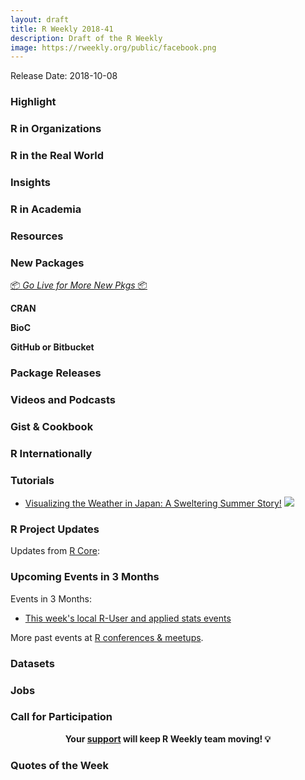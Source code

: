 ```yaml
---
layout: draft
title: R Weekly 2018-41
description: Draft of the R Weekly
image: https://rweekly.org/public/facebook.png
---
```


Release Date: 2018-10-08

###  Highlight




###  R in Organizations



### R in the Real World




### Insights




###  R in Academia



###  Resources



###  New Packages

<p class="added-hostname"><a href="https://rweekly.org/live" target="_blank" class="externalLink">📦 <i>Go Live for More New Pkgs</i> 📦</a></p>

**CRAN**


**BioC**


**GitHub or Bitbucket**



### Package Releases




###  Videos and Podcasts



### Gist & Cookbook




### R Internationally




###  Tutorials

+ [Visualizing the Weather in Japan: A Sweltering Summer Story!](https://ryo-n7.github.io/2018-10-04-visualize-weather-in-japan/)
![](https://i.imgur.com/3nEmchc.png)






<!--<div class="post-more-begi
n"></div><div class="post-more-end"></div>-->

###  R Project Updates

Updates from [R Core](http://developer.r-project.org/blosxom.cgi/R-devel/NEWS):


###  Upcoming Events in 3 Months

Events in 3 Months:

+ [This week's local R-User and applied stats events](https://community.rstudio.com/c/irl)

More past events at [R conferences & meetups](https://conf.rweekly.org).

### Datasets




### Jobs




###  Call for Participation



<p class="hide-support added-hostname support-rweekly" style="text-align: center;font-weight: bold;">Your <a class="non-visited externalLink" href="https://www.patreon.com/rweekly" onclick="pas(this)">support</a> will keep R Weekly team moving! 💡</p>

###  Quotes of the Week

